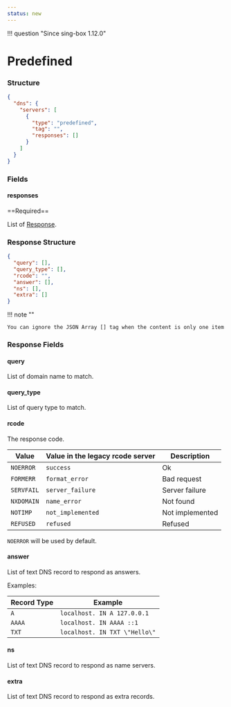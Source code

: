 ```yaml
---
status: new
---
```


!!! question "Since sing-box 1.12.0"

# Predefined

### Structure

```json
{
  "dns": {
    "servers": [
      {
        "type": "predefined",
        "tag": "",
        "responses": []
      }
    ]
  }
}
```

### Fields

#### responses

==Required==

List of [Response](#response-structure).

### Response Structure

```json
{
  "query": [],
  "query_type": [],
  "rcode": "",
  "answer": [],
  "ns": [],
  "extra": []
}
```

!!! note ""

    You can ignore the JSON Array [] tag when the content is only one item

### Response Fields

#### query

List of domain name to match.

#### query_type

List of query type to match.

#### rcode

The response code.

| Value      | Value in the legacy rcode server | Description     |
|------------|----------------------------------|-----------------|
| `NOERROR`  | `success`                        | Ok              |
| `FORMERR`  | `format_error`                   | Bad request     |
| `SERVFAIL` | `server_failure`                 | Server failure  |
| `NXDOMAIN` | `name_error`                     | Not found       |
| `NOTIMP`   | `not_implemented`                | Not implemented |
| `REFUSED`  | `refused`                        | Refused         |

`NOERROR` will be used by default.

#### answer

List of text DNS record to respond as answers.

Examples:

| Record Type | Example                       |
|-------------|-------------------------------|
| `A`         | `localhost. IN A 127.0.0.1`   |
| `AAAA`      | `localhost. IN AAAA ::1`      |
| `TXT`       | `localhost. IN TXT \"Hello\"` |

#### ns

List of text DNS record to respond as name servers.

#### extra

List of text DNS record to respond as extra records.
